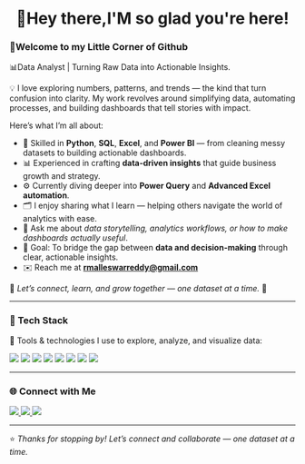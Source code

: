 <!-- 👋 Creative + Minimal GitHub README for a Data Analyst -->

<h1 align="Center"> 👋Hey there,I'M so glad you're here!</h1>
<h3 align="left"> 👋Welcome to my Little Corner of Github</h3>

📊Data Analyst | Turning Raw Data into Actionable Insights.

💡 I love exploring numbers, patterns, and trends — the kind that turn confusion into clarity. My work revolves around simplifying data, automating processes, and building dashboards that tell stories with impact.

Here’s what I’m all about:  
- 🧩 Skilled in **Python**, **SQL**, **Excel**, and **Power BI** — from cleaning messy datasets to building actionable dashboards.  
- 📊 Experienced in crafting **data-driven insights** that guide business growth and strategy.  
- ⚙️ Currently diving deeper into **Power Query** and **Advanced Excel automation**.  
- 🗂️ I enjoy sharing what I learn — helping others navigate the world of analytics with ease.  
- 💬 Ask me about *data storytelling, analytics workflows, or how to make dashboards actually useful*.  
- 🎯 Goal: To bridge the gap between **data and decision-making** through clear, actionable insights.  
- ✉️ Reach me at **rmalleswarreddy@gmail.com**  

🌱 *Let’s connect, learn, and grow together — one dataset at a time.* 🌸  

---
### 🧰 Tech Stack  

💼 Tools & technologies I use to explore, analyze, and visualize data:  

<p align="left">
  <img src="https://img.shields.io/badge/Python-3776AB?style=for-the-badge&logo=python&logoColor=white" />
  <img src="https://img.shields.io/badge/NumPy-013243?style=for-the-badge&logo=numpy&logoColor=white" />
  <img src="https://img.shields.io/badge/Pandas-150458?style=for-the-badge&logo=pandas&logoColor=white" />
  <img src="https://img.shields.io/badge/Matplotlib-11557C?style=for-the-badge&logo=plotly&logoColor=white" />
  <img src="https://img.shields.io/badge/SQL-4479A1?style=for-the-badge&logo=mysql&logoColor=white" />
  <img src="https://img.shields.io/badge/Power%20BI-F2C811?style=for-the-badge&logo=powerbi&logoColor=black" />
  <img src="https://img.shields.io/badge/Excel-217346?style=for-the-badge&logo=microsoft-excel&logoColor=white" />
  <img src="https://img.shields.io/badge/Tableau-E97627?style=for-the-badge&logo=tableau&logoColor=white" />
</p>


---

### 🌐 Connect with Me  
<p align="left">
  <a href="https://www.linkedin.com/in/rmona-malleswar-reddy93900/" target="_blank">
    <img src="https://img.shields.io/badge/LinkedIn-0077B5?style=for-the-badge&logo=linkedin&logoColor=white" />
  </a>
  <a href="mailto:rmalleswarreddy@gmail.com">
    <img src="https://img.shields.io/badge/Email-D14836?style=for-the-badge&logo=gmail&logoColor=white" />
  </a>
  <a href="https://github.com/mallesh3" target="_blank">
    <img src="https://img.shields.io/badge/GitHub-171515?style=for-the-badge&logo=github&logoColor=white" />
  </a>
</p>

---

⭐ *Thanks for stopping by! Let’s connect and collaborate — one dataset at a time.*  





